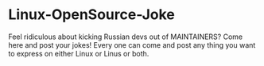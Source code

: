 # Linux-OpenSource-Joke
Feel ridiculous about kicking Russian devs out of MAINTAINERS? Come here and post your jokes! 
Every one can come and post any thing you want to express on either Linux or Linus or both. 
